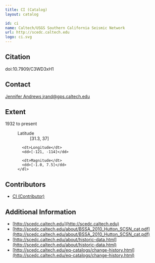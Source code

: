 ```yaml
---
title: CI (Catalog)
layout: catalog

id: ci
name: Caltech/USGS Southern California Seismic Network
url: http://scedc.caltech.edu
logo: ci.svg
---
```



## Citation
doi:10.7909/C3WD3xH1


## Contact
[Jennifer Andrews <jrand@gps.caltech.edu>](mailto:jrand@gps.caltech.edu)


## Extent

<dl>
  <dt>1932 to present</dt>
  <dd>
    <dl>
      <dt>Latitude</dt>
      <dd>[31.3, 37]</dd>

      <dt>Longitude</dt>
      <dd>[-121, -114]</dd>

      <dt>Magnitude</dt>
      <dd>[-1.0, 7.5]</dd>
    </dl>
  </dd>
<dl>


## Contributors
- [CI (Contributor)](../contributors/ci.html)


## Additional Information

- [http://scedc.caltech.edu](http://scedc.caltech.edu)
- [http://scedc.caltech.edu/about/BSSA_2010_Hutton_SCSN_cat.pdf](http://scedc.caltech.edu/about/BSSA_2010_Hutton_SCSN_cat.pdf)
- [http://scedc.caltech.edu/about/historic-data.html](http://scedc.caltech.edu/about/historic-data.html)
- [http://scedc.caltech.edu/eq-catalogs/change-history.html](http://scedc.caltech.edu/eq-catalogs/change-history.html)
